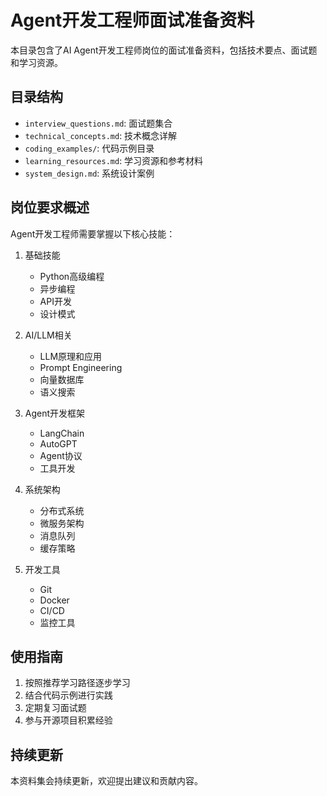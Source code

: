 # Agent开发工程师面试准备资料

本目录包含了AI Agent开发工程师岗位的面试准备资料，包括技术要点、面试题和学习资源。

## 目录结构

- `interview_questions.md`: 面试题集合
- `technical_concepts.md`: 技术概念详解
- `coding_examples/`: 代码示例目录
- `learning_resources.md`: 学习资源和参考材料
- `system_design.md`: 系统设计案例

## 岗位要求概述

Agent开发工程师需要掌握以下核心技能：

1. 基础技能
   - Python高级编程
   - 异步编程
   - API开发
   - 设计模式

2. AI/LLM相关
   - LLM原理和应用
   - Prompt Engineering
   - 向量数据库
   - 语义搜索

3. Agent开发框架
   - LangChain
   - AutoGPT
   - Agent协议
   - 工具开发

4. 系统架构
   - 分布式系统
   - 微服务架构
   - 消息队列
   - 缓存策略

5. 开发工具
   - Git
   - Docker
   - CI/CD
   - 监控工具

## 使用指南

1. 按照推荐学习路径逐步学习
2. 结合代码示例进行实践
3. 定期复习面试题
4. 参与开源项目积累经验

## 持续更新

本资料集会持续更新，欢迎提出建议和贡献内容。 